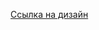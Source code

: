 [Ссылка на дизайн](https://www.figma.com/community/file/1358180178353418071/finance-management-mobile-app-ui-ux-kit-for-budget-tracker-financial-prototype-design)